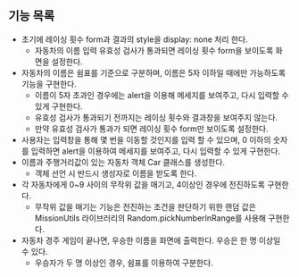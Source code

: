 ## 기능 목록

- 초기에 레이싱 횟수 form과 결과의 style을 display: none 처리 한다.
  - 자동차의 이름 입력 유효성 검사가 통과되면 레이싱 횟수 form을 보이도록 화면을 설정한다.
- 자동차의 이름은 쉼표를 기준으로 구분하며, 이름은 5자 이하일 때에만 가능하도록 기능을 구현한다.
  - 이름이 5자 초과인 경우에는 alert을 이용해 메세지를 보여주고, 다시 입력할 수 있게 구현한다.
  - 유효성 검사가 통과되기 전까지는 레이싱 횟수와 결과창을 보여주지 않는다.
  - 만약 유효성 검사가 통과가 되면 레이싱 횟수 form만 보이도록 설정한다.
- 사용자는 입력창을 통해 몇 번을 이동할 것인지를 입력 할 수 있으며, 0 이하의 숫자를 입력하면 alert을 이용하여 메세지를 보여주고, 다시 입력할 수 있게 구현한다.
- 이름과 주행거리값이 있는 자동차 객체 Car 클래스를 생성한다.
  - 객체 선언 시 반드시 생성자로 이름을 받도록 한다.
- 각 자동차에게 0~9 사이의 무작위 값을 매기고, 4이상인 경우에 전진하도록 구현한다.
  - 무작위 값을 매기는 기능은 전진하는 조건을 판단하기 위한 랜덤 값은 MissionUtils 라이브러리의 Random.pickNumberInRange를 사용해 구현한다.
- 자동차 경주 게임이 끝나면, 우승한 이름을 화면에 출력한다. 우승은 한 명 이상일 수 있다.
  - 우승자가 두 명 이상인 경우, 쉼표를 이용하여 구분한다.